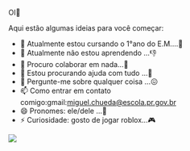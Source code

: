 OI🤨


Aqui estão algumas ideias para você começar:

- 🔭 Atualmente estou cursando o 1°ano do E.M....🤌
- 🌱 Atualmente não estou aprendendo ...👎
- 👯 Procuro colaborar em nada...👀
- 🤔 Estou procurando ajuda com tudo ...💪
- 💬 Pergunte-me sobre qualquer coisa ...😖
- 📫 Como entrar em contato comigo:gmail:miguel.chueda@escola.pr.gov.br
- 😄 Pronomes: ele/dele ...🙇
- ⚡ Curiosidade: gosto de jogar roblox...🎮
  
![](https://media1.tenor.com/m/JZ_aia8T7wYAAAAd/kittycatreadfaq-readfaq.gif)

